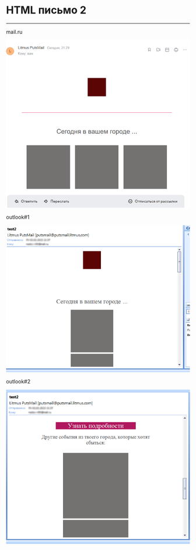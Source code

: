# HTML письмо 2

***
  
mail.ru

![in mail](https://github.com/Tim2104/email_2/blob/master/preview/l1.PNG)


outlook#1

![in outlook](https://github.com/Tim2104/email_2/blob/master/preview/l2.PNG)


outlook#2

![in outlook](https://github.com/Tim2104/email_2/blob/master/preview/l3.PNG)
